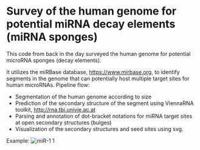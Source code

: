 # Survey of the human genome for potential miRNA decay elements (miRNA sponges)

This code from back in the day surveyed the human genome for potential microRNA sponges (decay elements).

It utilizes the miRBase database, https://www.mirbase.org, to identify segments in the genome that can potentially host multiple target sites for human microRNAs.
Pipeline flow:
- Segmentation of the human genome according to size
- Prediction of the secondary structure of the segment using ViennaRNA toolkit, http://rna.tbi.univie.ac.at
- Parsing and annotation of dot-bracket notations for miRNA target sites at open secondary structures (bulges)
- Visualization of the secondary structures and seed sites using svg.

Example:
![miR-1 1](https://github.com/josephjinpark/DecayElement-Project/assets/23091681/26aa2ee1-baa0-4e2d-aeff-3aeb21bd8cdc)

